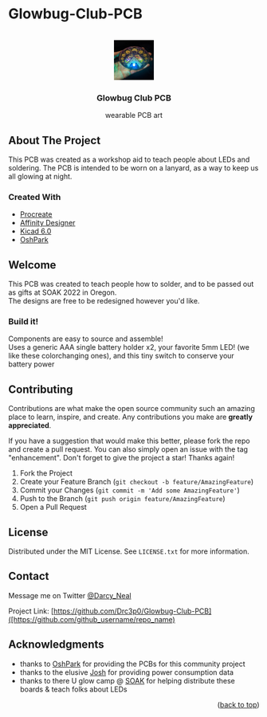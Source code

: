# Glowbug-Club-PCB
<div id="top"></div>




<!-- PROJECT LOGO -->
<br />
<div align="center">
  <a href="https://github.com/Drc3p0/glowbug-club-pcb">
    <img src="images/glowbug pcb front.jpeg" alt="Logo" width="80" height="80">
  </a>

<h3 align="center">Glowbug Club PCB</h3>

  <p align="center">
    wearable PCB art
  
  </p>
</div>

<!-- ABOUT THE PROJECT -->
## About The Project
This PCB was created as a workshop aid to teach people about LEDs and soldering.  The PCB is intended to be worn on a lanyard, as a way to keep us all glowing at night.

### Created With

* [Procreate](https://procreate.art/)
* [Affinity Designer](https://affinity.serif.com/)
* [Kicad 6.0](https://kicad.org/)
* [OshPark](https://oshpark.com/)


<!-- GETTING STARTED -->
## Welcome

This PCB was created to teach people how to solder, and to be passed out as gifts at SOAK 2022 in Oregon.  
The designs are free to be redesigned however you'd like.  

### Build it! 

Components are easy to source and assemble!  
Uses a generic AAA single battery holder x2, your favorite 5mm LED!  (we like these colorchanging ones), and this
tiny switch to conserve your battery power


## Contributing

Contributions are what make the open source community such an amazing place to learn, inspire, and create. Any contributions you make are **greatly appreciated**.

If you have a suggestion that would make this better, please fork the repo and create a pull request. You can also simply open an issue with the tag "enhancement".
Don't forget to give the project a star! Thanks again!

1. Fork the Project
2. Create your Feature Branch (`git checkout -b feature/AmazingFeature`)
3. Commit your Changes (`git commit -m 'Add some AmazingFeature'`)
4. Push to the Branch (`git push origin feature/AmazingFeature`)
5. Open a Pull Request


## License

Distributed under the MIT License. See `LICENSE.txt` for more information.

## Contact

Message me on Twitter [@Darcy_Neal](https://twitter.com/) 

Project Link: [https://github.com/Drc3p0/Glowbug-Club-PCB]([https://github.com/github_username/repo_name)

<!-- ACKNOWLEDGMENTS -->
## Acknowledgments

* thanks to [OshPark](https://oshpark.org) for providing the PCBs for this community project
* thanks to the elusive [Josh](https://cat-bounce.com/) for providing power consumption data
* thanks to there U glow camp @ [SOAK](https://soakpdx.com/) for helping distribute these boards & teach folks about LEDs

<p align="right">(<a href="#top">back to top</a>)</p>


